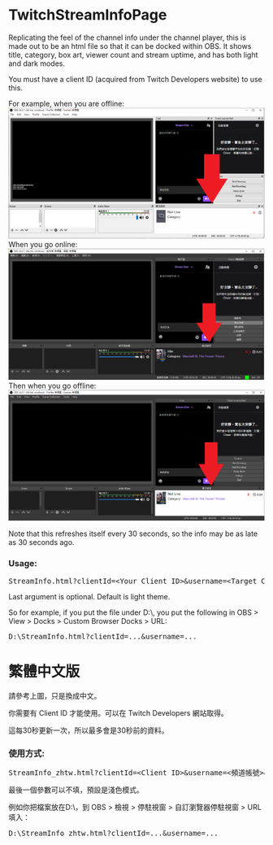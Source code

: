 # TwitchStreamInfoPage
Replicating the feel of the channel info under the channel player, this is made out to be an html file so that it can be docked within OBS. It shows title, category, box art, viewer count and stream uptime, and has both light and dark modes.

You must have a client ID (acquired from Twitch Developers website) to use this.

For example, when you are offline:
![Demo1](https://raw.githubusercontent.com/janumeke/assets/master/TwitchStreamInfoPage/demo1.png)
When you go online:
![Demo2](https://raw.githubusercontent.com/janumeke/assets/master/TwitchStreamInfoPage/demo2.png)
Then when you go offline:
![Demo3](https://raw.githubusercontent.com/janumeke/assets/master/TwitchStreamInfoPage/demo3.png)

Note that this refreshes itself every 30 seconds, so the info may be as late as 30 seconds ago.

### Usage:
<pre>StreamInfo.html?clientId=&lt;Your Client ID&gt;&username=&lt;Target Channel's Username&gt;&dark=true</pre>
Last argument is optional. Default is light theme.

So for example, if you put the file under D:\\, you put the following in OBS &gt; View &gt; Docks &gt; Custom Browser Docks &gt; URL:
<pre>D:\StreamInfo.html?clientId=...&username=...</pre>

# 繁體中文版
請參考上圖，只是換成中文。

你需要有 Client ID 才能使用。可以在 Twitch Developers 網站取得。

這每30秒更新一次，所以最多會是30秒前的資料。
### 使用方式:
<pre>StreamInfo_zhtw.html?clientId=&lt;Client ID&gt;&username=&lt;頻道帳號&gt;&dark=true</pre>
最後一個參數可以不填，預設是淺色模式。

例如你把檔案放在D:\，到 OBS &gt; 檢視 &gt; 停駐視窗 &gt; 自訂瀏覽器停駐視窗 &gt; URL 填入：
<pre>D:\StreamInfo_zhtw.html?clientId=...&username=...</pre>
